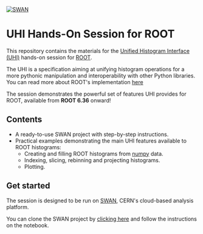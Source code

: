 [![SWAN](https://swan.web.cern.ch/sites/swan.web.cern.ch/files/pictures/open_in_swan.svg)](https://cern.ch/swanserver/cgi-bin/go?projurl=https://github.com/siliataider/UHI-for-ROOT.git)

# UHI Hands-On Session for ROOT

This repository contains the materials for the [Unified Histogram Interface (UHI)](https://uhi.readthedocs.io/en/latest/) hands-on session for [ROOT](https://github.com/root-project/root).

The UHI is a specification aiming at unifying histogram operations for a more pythonic manipulation and interoperability with other Python libraries. 
You can read more about ROOT's implementation [here](https://root.cern.ch/doc/master/group__uhi__docs.html)

The session demonstrates the powerful set of features UHI provides for ROOT, available from **ROOT 6.36** onward!

## Contents
- A ready-to-use SWAN project with step-by-step instructions.
- Practical examples demonstrating the main UHI features available to ROOT histograms:
    - Creating and filling ROOT histograms from [numpy](https://numpy.org/) data.
    - Indexing, slicing, rebinning and projecting histograms.
    - Plotting.


## Get started
The session is designed to be run on [SWAN](https://swan.web.cern.ch/swan/), CERN's cloud-based analysis platform. 

You can clone the SWAN project by [clicking here](https://cern.ch/swanserver/cgi-bin/go?projurl=https://github.com/siliataider/UHI-for-ROOT.git) and follow the instructions on the notebook.
